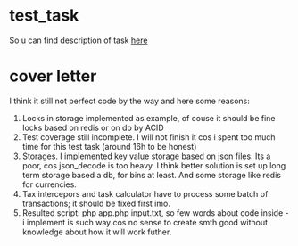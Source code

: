 # test_task

So u can find description of task [here](TestTask.md)

# cover letter
I think it still not perfect code by the way and here some reasons:

1. Locks in storage implemented as example, of couse it should be fine locks based on redis or on db by ACID
1. Test coverage still incomplete. I will not finish it cos i spent too much time for this test task (around 16h to be honest)
1. Storages. I implemented key value storage based on json files. Its a  poor, cos json_decode is too heavy.
I think better solution is set up long term storage based a db, for bins  at least. And some storage like redis for currencies.
1. Tax intercepors and task calculator have to process some batch of transactions; it should be fixed first imo.
1. Resulted script: php app.php input.txt, so few words about code inside - i implement is such way cos no sense to create smth good without knowledge about how it will work futher.
